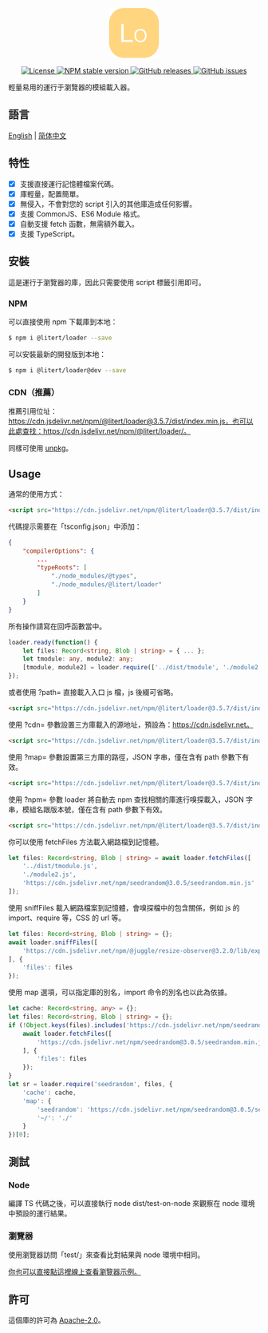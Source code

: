 <p align="center"><img src="./icon.svg" width="100" height="100" alt="Loader"></p>
<p align="center">
    <a href="https://github.com/litert/loader.js/blob/master/LICENSE">
        <img alt="License" src="https://img.shields.io/github/license/litert/loader.js?color=blue" />
    </a>
    <a href="https://www.npmjs.com/package/@litert/loader">
        <img alt="NPM stable version" src="https://img.shields.io/npm/v/@litert/loader?color=brightgreen&logo=npm" />
    </a>
    <a href="https://github.com/litert/loader.js/releases">
        <img alt="GitHub releases" src="https://img.shields.io/github/v/release/litert/loader.js?color=brightgreen&logo=github" />
    </a>
    <a href="https://github.com/litert/loader.js/issues">
        <img alt="GitHub issues" src="https://img.shields.io/github/issues/litert/loader.js?color=blue&logo=github" />
    </a>
</p>

輕量易用的運行于瀏覽器的模組載入器。

## 語言

[English](../README.md) | [简体中文](README.sc.md)

## 特性

- [x] 支援直接運行記憶體檔案代碼。  
- [x] 庫輕量，配置簡單。  
- [x] 無侵入，不會對您的 script 引入的其他庫造成任何影響。  
- [x] 支援 CommonJS、ES6 Module 格式。  
- [x] 自動支援 fetch 函數，無需額外載入。  
- [x] 支援 TypeScript。

## 安裝

這是運行于瀏覽器的庫，因此只需要使用 script 標籤引用即可。

### NPM

可以直接使用 npm 下載庫到本地：

```sh
$ npm i @litert/loader --save
```

可以安裝最新的開發版到本地：

```sh
$ npm i @litert/loader@dev --save
```

### CDN（推薦）

推薦引用位址：https://cdn.jsdelivr.net/npm/@litert/loader@3.5.7/dist/index.min.js，也可以此處查找：https://cdn.jsdelivr.net/npm/@litert/loader/。

同樣可使用 [unpkg](https://unpkg.com/@litert/loader@3.5.7/dist/index.min.js)。

## Usage

通常的使用方式：

```html
<script src="https://cdn.jsdelivr.net/npm/@litert/loader@3.5.7/dist/index.min.js"></script>
```

代碼提示需要在「tsconfig.json」中添加：

```json
{
    "compilerOptions": {
        ...
        "typeRoots": [
            "./node_modules/@types",
            "./node_modules/@litert/loader"
        ]
    }
}
```

所有操作請寫在回呼函數當中。

```typescript
loader.ready(function() {
    let files: Record<string, Blob | string> = { ... };
    let tmodule: any, module2: any;
    [tmodule, module2] = loader.require(['../dist/tmodule', './module2'], files);
});
```

或者使用 ?path= 直接載入入口 js 檔，js 後綴可省略。

```html
<script src="https://cdn.jsdelivr.net/npm/@litert/loader@3.5.7/dist/index.min.js?path=../lib/test"></script>
```

使用 ?cdn= 參數設置三方庫載入的源地址，預設為：https://cdn.jsdelivr.net。

```html
<script src="https://cdn.jsdelivr.net/npm/@litert/loader@3.5.7/dist/index.min.js?cdn=https://cdn.xxx.xxx"></script>
```

使用 ?map= 參數設置第三方庫的路徑，JSON 字串，僅在含有 path 參數下有效。

```html
<script src="https://cdn.jsdelivr.net/npm/@litert/loader@3.5.7/dist/index.min.js?&path=xxx&map={'xxx':'https://xx/npm/index'}"></script> 
```

使用 ?npm= 參數 loader 將自動去 npm 查找相關的庫進行嗅探載入，JSON 字串，模組名跟版本號，僅在含有 path 參數下有效。

```html
<script src="https://cdn.jsdelivr.net/npm/@litert/loader@3.5.7/dist/index.min.js?&path=xxx&npm={'xxx':'1.0.0'}"></script>
```

你可以使用 fetchFiles 方法載入網路檔到記憶體。

```typescript
let files: Record<string, Blob | string> = await loader.fetchFiles([
    '../dist/tmodule.js',
    './module2.js',
    'https://cdn.jsdelivr.net/npm/seedrandom@3.0.5/seedrandom.min.js'
]);
```

使用 sniffFiles 載入網路檔案到記憶體，會嗅探檔中的包含關係，例如 js 的 import、require 等，CSS 的 url 等。

```typescript
let files: Record<string, Blob | string> = {};
await loader.sniffFiles([
    'https://cdn.jsdelivr.net/npm/@juggle/resize-observer@3.2.0/lib/exports/resize-observer.js'
], {
    'files': files
});
```

使用 map 選項，可以指定庫的別名，import 命令的別名也以此為依據。

```typescript
let cache: Record<string, any> = {};
let files: Record<string, Blob | string> = {};
if (!Object.keys(files).includes('https://cdn.jsdelivr.net/npm/seedrandom@3.0.5/seedrandom.min.js')) {
    await loader.fetchFiles([
        'https://cdn.jsdelivr.net/npm/seedrandom@3.0.5/seedrandom.min.js'
    ], {
        'files': files
    });
}
let sr = loader.require('seedrandom', files, {
    'cache': cache,
    'map': {
        'seedrandom': 'https://cdn.jsdelivr.net/npm/seedrandom@3.0.5/seedrandom.min',
        '~/': './'
    }
})[0];
```

## 測試

### Node

編譯 TS 代碼之後，可以直接執行 node dist/test-on-node 來觀察在 node 環境中預設的運行結果。

### 瀏覽器

使用瀏覽器訪問「test/」來查看比對結果與 node 環境中相同。

[你也可以直接點這裡線上查看瀏覽器示例。](https://litert.github.io/loader.js/test/)

## 許可

這個庫的許可為 [Apache-2.0](./LICENSE)。